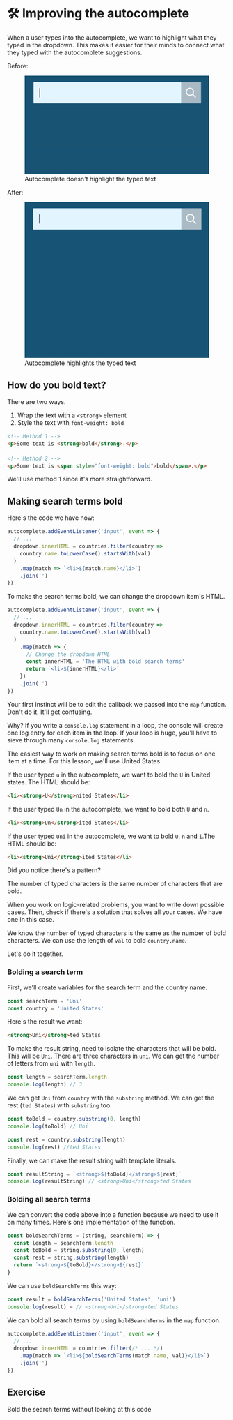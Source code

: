 # 🛠️ Improving the autocomplete

When a user types into the autocomplete, we want to highlight what they typed in the dropdown. This makes it easier for their minds to connect what they typed with the autocomplete suggestions.

Before:

<figure>
  <img src="../../images/components/autocomplete/basic/autocomplete.gif" alt="Autocomplete doesn't highlight the typed text">
  <figcaption aria-hidden>Autocomplete doesn't highlight the typed text</figcaption>
</figure>

After:

<figure>
  <img src="../../images/components/autocomplete/bold/autocomplete.gif" alt="Autocomplete highlights the typed text">
  <figcaption aria-hidden>Autocomplete highlights the typed text</figcaption>
</figure>

## How do you bold text?

There are two ways.

1. Wrap the text with a `<strong>` element
2. Style the text with `font-weight: bold`

```html
<!-- Method 1 -->
<p>Some text is <strong>bold</strong>.</p>

<!-- Method 2 -->
<p>Some text is <span style="font-weight: bold">bold</span>.</p>
```

We'll use method 1 since it's more straightforward.

## Making search terms bold

Here's the code we have now:

```js
autocomplete.addEventListener('input', event => {
  // ...
  dropdown.innerHTML = countries.filter(country =>
    country.name.toLowerCase().startsWith(val)
  )
    .map(match => `<li>${match.name}</li>`)
    .join('')
})
```

To make the search terms bold, we can change the dropdown item's HTML.

```js
autocomplete.addEventListener('input', event => {
  // ...
  dropdown.innerHTML = countries.filter(country =>
    country.name.toLowerCase().startsWith(val)
  )
    .map(match => {
      // Change the dropdown HTML
      const innerHTML = 'The HTML with bold search terms'
      return `<li>${innerHTML}</li>`
    })
    .join('')
})
```

Your first instinct will be to edit the callback we passed into the `map` function. Don't do it. It'll get confusing.

Why? If you write a `console.log` statement in a loop, the console will create one log entry for each item in the loop. If your loop is huge, you'll have to sieve through many `console.log` statements.

The easiest way to work on making search terms bold is to focus on one item at a time. For this lesson, we'll use United States.

If the user typed `u` in the autocomplete, we want to bold the `U` in United states. The HTML should be:

```html
<li><strong>U</strong>nited States</li>
```

If the user typed `Un` in the autocomplete, we want to bold both `U` and `n`.

```html
<li><strong>Un</strong>ited States</li>
```

If the user typed `Uni` in the autocomplete, we want to bold `U`, `n` and `i`.The HTML should be:

```html
<li><strong>Uni</strong>ited States</li>
```

Did you notice there's a pattern?

The number of typed characters is the same number of characters that are bold.

When you work on logic-related problems, you want to write down possible cases. Then, check if there's a solution that solves all your cases. We have one in this case.

We know the number of typed characters is the same as the number of bold characters. We can use the length of `val` to bold `country.name`.

Let's do it together.

### Bolding a search term

First, we'll create variables for the search term and the country name.

```js
const searchTerm = 'Uni'
const country = 'United States'
```

Here's the result we want:

```html
<strong>Uni</strong>ted States
```

To make the result string, need to isolate the characters that will be bold. This will be `Uni`. There are three characters in `uni`. We can get the number of letters from `uni` with `length`.

```js
const length = searchTerm.length
console.log(length) // 3
```

We can get `Uni` from `country` with the `substring` method. We can get the rest (`ted States`) with `substring` too.

```js
const toBold = country.substring(0, length)
console.log(toBold) // Uni
```

```js
const rest = country.substring(length)
console.log(rest) //ted States
```

Finally, we can make the result string with template literals.

```js
const resultString = `<strong>${toBold}</strong>${rest}`
console.log(resultString) // <strong>Uni</strong>ted States
```

### Bolding all search terms

We can convert the code above into a function because we need to use it on many times. Here's one implementation of the function.

```js
const boldSearchTerms = (string, searchTerm) => {
  const length = searchTerm.length
  const toBold = string.substring(0, length)
  const rest = string.substring(length)
  return `<strong>${toBold}</strong>${rest}`
}
```

We can use `boldSearchTerms` this way:

```js
const result = boldSearchTerms('United States', 'uni')
console.log(result) = // <strong>Uni</strong>ted States
```

We can bold all search terms by using `boldSearchTerms` in the `map` function.

```js
autocomplete.addEventListener('input', event => {
  // ...
  dropdown.innerHTML = countries.filter(/* ... */)
    .map(match => `<li>${boldSearchTerms(match.name, val)}</li>`)
    .join('')
})
```

## Exercise

Bold the search terms without looking at this code